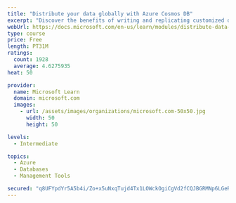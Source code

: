 ```yaml
---
title: "Distribute your data globally with Azure Cosmos DB"
excerpt: "Discover the benefits of writing and replicating customized data to regions around the world with Azure Cosmos DB global distribution."
webUrl: https://docs.microsoft.com/en-us/learn/modules/distribute-data-globally-with-cosmos-db/
type: course
price: Free
length: PT31M
ratings:
  count: 1928
  average: 4.6275935
heat: 50

provider:
  name: Microsoft Learn
  domain: microsoft.com
  images:
    - url: /assets/images/organizations/microsoft.com-50x50.jpg
      width: 50
      height: 50

levels:
  - Intermediate

topics:
  - Azure
  - Databases
  - Management Tools

secured: "q8UFYpdYr5A5b4i/Zo+x5uNxqTujd4Tx1LOWckOgiCgVd2fCQJBGRMNp6LGeRSoudXQni/Ad8N/luWoiumGRprJ+rhACY/uf4aDprylz3aErqdjSOc3SfJneCgcB+ZJLkwn7gdinloHfUhOtFYNolIexvWZq2DNxl4EpY8Y567gGkVp6TXgBx/NbAarkIFiT7B1Wz3uGov8nVzMJq1NBTykZDvpJYha951GoRCjf0Ph+ct0kPudzQU7qMauWIupg20u6Vv7a6CvvLpjHUV/xzbz/9cmghJejPP2WHUZODdYyM7yp3XWrx7e0LFshzlrNVlkJrMF2+zWRx+gPRW8jZxl7+AIDWmn4RXPyDlRgmv5tkoIKbKQbFFKYOzXoiEODTgzs4UPNAfbMHchhXSEBMPFa6eBMRZGQIqhsnNIJHPw=;tGECpLkIeQFydfTmE90+bQ=="
---
```


